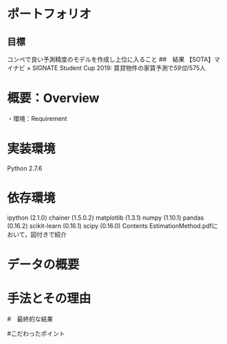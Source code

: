 # ポートフォリオ
## 目標
コンペで良い予測精度のモデルを作成し上位に入ること
##　結果
【SOTA】マイナビ × SIGNATE Student Cup 2019: 賃貸物件の家賃予測で*59位*/575人
# 概要：Overview
・環境：Requirement
# 実装環境
Python 2.7.6
# 依存環境
ipython (2.1.0)
chainer (1.5.0.2)
matplotlib (1.3.1)
numpy (1.10.1)
pandas (0.16.2)
scikit-learn (0.16.1)
scipy (0.16.0)
Contents
EstimationMethod.pdfにおいて，図付きで紹介

# データの概要
# 手法とその理由
#　最終的な結果

#こだわったポイント
